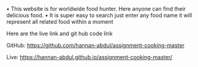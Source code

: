 •	This website is for worldwide food hunter. Here anyone can find their delicious food. 
•	It is super easy to search just enter any food name it will represent all related food within a moment

Here are the live link and git hub code link

GitHub: https://github.com/hannan-abdul/assignment-cooking-master

Live: https://hannan-abdul.github.io/assignment-cooking-master/
